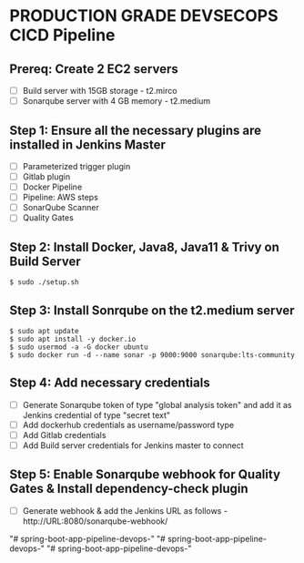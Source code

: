 


# PRODUCTION GRADE DEVSECOPS CICD Pipeline

## Prereq: Create 2 EC2 servers
- [ ] Build server with 15GB storage - t2.mirco
- [ ] Sonarqube server with 4 GB memory - t2.medium

## Step 1: Ensure all the necessary plugins are installed in Jenkins Master
- [ ] Parameterized trigger plugin
- [ ] Gitlab plugin
- [ ] Docker Pipeline
- [ ] Pipeline: AWS steps
- [ ] SonarQube Scanner
- [ ] Quality Gates

## Step 2: Install Docker, Java8, Java11 & Trivy on Build Server
```
$ sudo ./setup.sh
```

## Step 3: Install Sonrqube on the t2.medium server
```
$ sudo apt update
$ sudo apt install -y docker.io
$ sudo usermod -a -G docker ubuntu
$ sudo docker run -d --name sonar -p 9000:9000 sonarqube:lts-community
```

## Step 4: Add necessary credentials
- [ ] Generate Sonarqube token of type "global analysis token" and add it as Jenkins credential of type "secret text"
- [ ] Add dockerhub credentials as username/password type
- [ ] Add Gitlab credentials 
- [ ] Add Build server credentials for Jenkins master to connect

## Step 5: Enable Sonarqube webhook for Quality Gates & Install dependency-check plugin
- [ ] Generate webhook & add the Jenkins URL as follows - http://URL:8080/sonarqube-webhook/



"# spring-boot-app-pipeline-devops-" 
"# spring-boot-app-pipeline-devops-" 
"# spring-boot-app-pipeline-devops-" 
